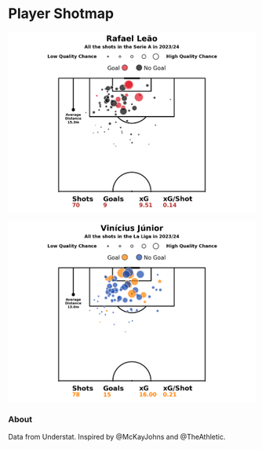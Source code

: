 # Player Shotmap

![leao-shotmap](figures/leao-shots_23-24.png)

![vinicius-shotmap](figures/vinicius-shots_23-24.png)

### About

Data from Understat. Inspired by @McKayJohns and @TheAthletic.